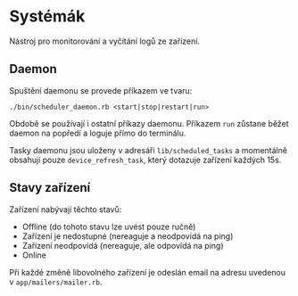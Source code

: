 Systémák
========

Nástroj pro monitorování a vyčítání logů ze zařízení.

Daemon
------

Spuštění daemonu se provede příkazem ve tvaru:

	./bin/scheduler_daemon.rb <start|stop|restart|run>

Obdobě se používají i ostatní příkazy daemonu.
Příkazem `run` zůstane běžet daemon na popředí a loguje přímo do terminálu.

Tasky daemonu jsou uloženy v adresáři `lib/scheduled_tasks` a momentálně obsahují pouze `device_refresh_task`,
který dotazuje zařízení každých 15s.

Stavy zařízení
--------------

Zařízení nabývají těchto stavů:

* Offline (do tohoto stavu lze uvést pouze ručně)
* Zařízení je nedostupné (nereaguje a neodpovídá na ping)
* Zařízení neodpovídá (nereaguje, ale odpovídá na ping)
* Online

Při každé změně libovolného zařízení je odeslán email na adresu uvedenou v `app/mailers/mailer.rb`.